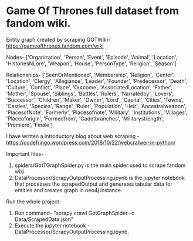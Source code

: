# Game Of Thrones full dataset from fandom wiki.
Entity graph created by scraping GOTWiki- https://gameofthrones.fandom.com/wiki

Nodes-       ['Organization', 'Person', 'Event', 'Episode', 'Animal', 'Location',
             'HistoriesNLore', 'Weapon', 'House', 'PersonType', 'Religion',
             'Season']
       
Relationships- ['SeenOrMentioned', 'Membership', 'Religion', 'Center', 'Location',
       'Clergy', 'Allegiance', 'Leader', 'Founder', 'Predecessor',
       'Death', 'Culture', 'Conflict', 'Place', 'Outcome',
       'AssociatedLocation', 'Father', 'Mother', 'Spouse', 'Siblings',
       'Battles', 'Rulers', 'Narratedby', 'Lovers', 'Successor',
       'Children', 'Maker', 'Owner', 'Lord', 'Capital', 'Cities', 'Towns',
       'Castles', 'Species', 'Range', 'Ruler', 'Population', 'Heir',
       'Ancestralweapon', 'PlacesofNote', 'Formerly', 'Placesofnote',
       'Military', 'Institutions', 'Villages', 'Placeoforigin',
       'Formedfrom', 'Cadetbranches', 'Militarystrength', 'Premiere',
       'Finale']

I have written a introductory blog about web scraping - https://codefringo.wordpress.com/2018/10/22/webcralwer-in-python/

Important files-
1. spiders/GotTGraphSpider.py is the main spider used to scrape fandom wiki
2. DataProcessor/ScrapyOutputProcessing.ipynb is the jupyter notebook that processes the scrapedOutput and generates tabular data for entities and creates graph in neo4j instance.

Run the whole project-
1. Run command- "scrapy crawl GotGraphSpider -o Data/ScrapedData.json"
2. Execute the jupyter notebook - DataProcessor/ScrapyOutputProcessing.ipynb.
